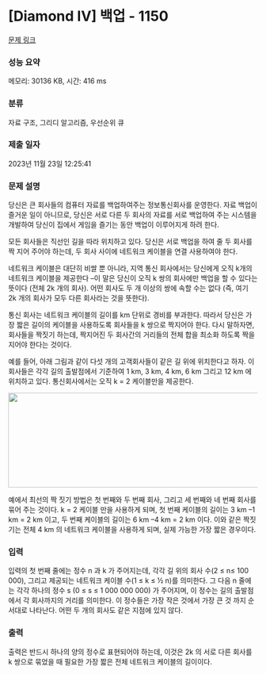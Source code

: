 # [Diamond IV] 백업 - 1150 

[문제 링크](https://www.acmicpc.net/problem/1150) 

### 성능 요약

메모리: 30136 KB, 시간: 416 ms

### 분류

자료 구조, 그리디 알고리즘, 우선순위 큐

### 제출 일자

2023년 11월 23일 12:25:41

### 문제 설명

<p>당신은 큰 회사들의 컴퓨터 자료를 백업하여주는 정보통신회사를 운영한다. 자료 백업이 즐거운 일이 아니므로, 당신은 서로 다른 두 회사의 자료를 서로 백업하여 주는 시스템을 개발하여 당신이 집에서 게임을 즐기는 동안 백업이 이루어지게 하려 한다.</p>

<p>모든 회사들은 직선인 길을 따라 위치하고 있다. 당신은 서로 백업을 하여 줄 두 회사를 짝 지어 주어야 하는데, 두 회사 사이에 네트워크 케이블을 연결 사용하여야 한다.</p>

<p>네트워크 케이블은 대단히 비쌀 뿐 아니라, 지역 통신 회사에서는 당신에게 오직 k개의 네트워크 케이블을 제공한다 –이 말은 당신이 오직 k 쌍의 회사에만 백업을 할 수 있다는 뜻이다 (전체 2k 개의 회사). 어떤 회사도 두 개 이상의 쌍에 속할 수는 없다 (즉, 여기 2k 개의 회사가 모두 다른 회사라는 것을 뜻한다).</p>

<p>통신 회사는 네트워크 케이블의 길이를 km 단위로 경비를 부과한다. 따라서 당신은 가장 짧은 길이의 케이블을 사용하도록 회사들을 k 쌍으로 짝지어야 한다. 다시 말하자면, 회사들을 짝짓기 하는데, 짝지어진 두 회사간의 거리들의 전체 합을 최소화 하도록 짝을 지어야 한다는 것이다.</p>

<p>예를 들어, 아래 그림과 같이 다섯 개의 고객회사들이 같은 길 위에 위치한다고 하자. 이 회사들은 각각 길의 출발점에서 기준하여 1 km, 3 km, 4 km, 6 km 그리고 12 km 에 위치하고 있다. 통신회사에서는 오직 k = 2 케이블만을 제공한다.</p>

<p><img alt="" src="https://www.acmicpc.net/upload/images/backup.png" style="height:191px; width:539px"></p>

<p>예에서 최선의 짝 짓기 방법은 첫 번째와 두 번째 회사, 그리고 세 번째와 네 번째 회사를 묶어 주는 것이다. k = 2 케이블 만을 사용하게 되며, 첫 번째 케이블의 길이는 3 km –1 km = 2 km 이고, 두 번째 케이블의 길이는 6 km –4 km = 2 km 이다. 이와 같은 짝짓기는 전체 4 km 의 네트워크 케이블을 사용하게 되며, 실제 가능한 가장 짧은 경우이다.</p>

### 입력 

 <p>입력의 첫 번째 줄에는 정수 n 과 k 가 주어지는데, 각각 길 위의 회사 수(2 ≤ n≤ 100 000), 그리고 제공되는 네트워크 케이블 수(1 ≤ k ≤ ½ n)를 의미한다. 그 다음 n 줄에는 각각 하나의 정수 s (0 ≤ s ≤ 1 000 000 000) 가 주어지며, 이 정수는 길의 출발점에서 각 회사까지의 거리를 의미한다. 이 정수들은 가장 작은 것에서 가장 큰 것 까지 순서대로 나타난다. 어떤 두 개의 회사도 같은 지점에 있지 않다.</p>

### 출력 

 <p>출력은 반드시 하나의 양의 정수로 표현되어야 하는데, 이것은 2k 의 서로 다른 회사를 k 쌍으로 묶었을 때 필요한 가장 짧은 전체 네트워크 케이블의 길이이다.</p>

